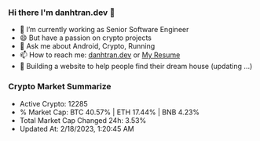 ### Hi there I'm danhtran.dev 👋

- 🔭 I’m currently working as Senior Software Engineer
- 😄 But have a passion on crypto projects
- 💬 Ask me about Android, Crypto, Running 
- 📫 How to reach me: <a href="https://danhtran.dev" target="_blank">danhtran.dev</a> or <a href="Dan-Resume.pdf" target="_blank">My Resume</a>
- 🌱 Building a website to help people find their dream house (updating ...)

### Crypto Market Summarize
- Active Crypto: 12285
- % Market Cap: BTC 40.57% | ETH 17.44% | BNB 4.23%
- Total Market Cap Changed 24h: 3.53%
- Updated At: 2/18/2023, 1:20:45 AM
